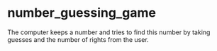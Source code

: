 # number_guessing_game
The computer keeps a number and tries to find this number by taking guesses and the number of rights from the user.
